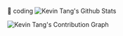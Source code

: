 

<!-- ### Hi there 👋 -->

<!--
**kevinkda/kevinkda** is a ✨ _special_ ✨ repository because its `README.md` (this file) appears on your GitHub profile.

Here are some ideas to get you started:

- 🔭 I’m currently working on ...
- 🌱 I’m currently learning ...
- 👯 I’m looking to collaborate on ...
- 🤔 I’m looking for help with ...
- 💬 Ask me about ...
- 📫 How to reach me: ...
- 😄 Pronouns: ...
- ⚡ Fun fact: ...
-->

🚀 coding
![Kevin Tang's Github Stats](https://github-readme-stats.vercel.app/api?username=kevinkda&show_icons=true&theme=radical&count_private=true)

![Kevin Tang's Contribution Graph](https://activity-graph.herokuapp.com/graph?username=kevinkda&theme=redical)

